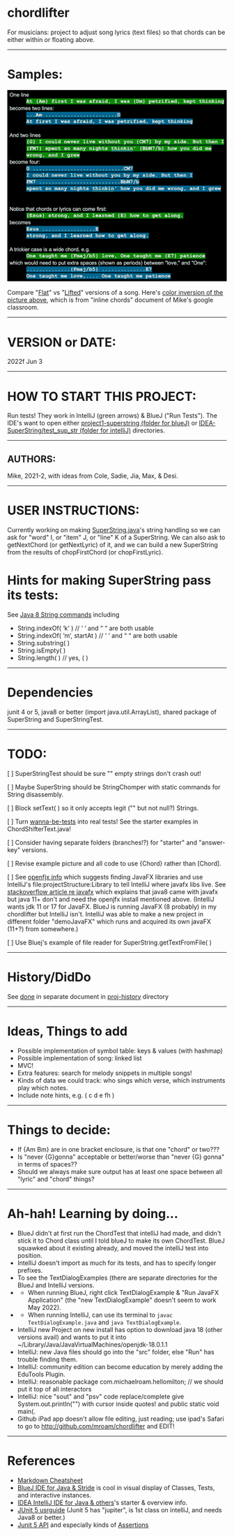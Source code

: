 # chordlifter
For musicians: project to adjust song lyrics (text files) so that chords can be either within or floating above.

------

# Samples:

![ChordLifter samples](https://github.com/mroam/chordlifter/blob/main/project-desc/chordlifter-samples-dark.png "ChordLifter")

Compare "[Flat](../main/project-desc/survive-simple-flat.txt)" 
vs "[Lifted](../main/project-desc/survive-simple-lifted.txt)" 
versions of a song. 
Here's [color inversion of the picture above](https://github.com/mroam/chordlifter/blob/main/project-desc/chordlifter-samples.jpg), 
which is from "inline chords" document of Mike's google classroom.

------

# VERSION or DATE: 
2022f Jun 3

------

# HOW TO START THIS PROJECT: 
Run tests! They work in IntelliJ (green arrows) & BlueJ ("Run Tests").
The IDE's want to open either
[project1-superstring (folder for blueJ)](https://github.com/mroam/chordlifter/blob/main/project1-superstring/)
 or 
[IDEA-SuperString/test_sup_str (folder for intelliJ)](https://github.com/mroam/chordlifter/blob/main/IDEA-SuperString/test_sup_str/)
 directories.

------

## AUTHORS: 
Mike, 2021-2, with ideas from Cole, Sadie, Jia, Max, & Desi.

------

# USER INSTRUCTIONS: 
Currently working on making [SuperString.java](https://github.com/mroam/chordlifter/blob/main/project1-superstring/SuperString.java)'s string handling so we can ask for "word" I, or "item" J, or "line" K of a SuperString. We can also ask to getNextChord (or getNextLyric) of it, and we can build a new SuperString from the results of chopFirstChord (or chopFirstLyric).

# Hints for making SuperString pass its tests:
See [Java 8 String commands](https://docs.oracle.com/javase/8/docs/api/java/lang/String.html) including
* String.indexOf( ‘k‘  )   // ‘ ‘  and “ “ are both usable
* String.indexOf( ‘m‘, startAt )   // ‘ ‘  and “ “ are both usable
* String.substring( )
* String.isEmpty( )
* String.length( )  // yes, ( )


------

# Dependencies
junit 4 or 5, java8 or better (import java.util.ArrayList), shared package of SuperString and SuperStringTest.

------

# TODO:

[ ] SuperStringTest should be sure "" empty strings don't crash out!

[ ] Maybe SuperString should be StringChomper with static commands for String disassembly.

[ ] Block setText( ) so it only accepts legit ("" but not null?) Strings.

[ ] Turn [wanna-be-tests](https://github.com/mroam/chordlifter/blob/main/wanna-be-tests.txt) into real tests! See the starter examples in ChordShifterText.java!

[ ] Consider having separate folders (branches!?) for "starter" and "answer-key" versions.

[ ] Revise example picture and all code to use {Chord} rather than [Chord].

[ ] See [openfjx info](https://openjfx.io/openjfx-docs/) which suggests finding JavaFX libraries and use IntelliJ's file:projectStructure:Library to tell IntelliJ where javafx libs live. See [stackoverflow article re javafx](https://stackoverflow.com/questions/35974003/javafx-comes-with-jdk-8) which explains that java8 came with javafx but java 11+ don't and need the openjfx install mentioned above. (IntelliJ wants jdk 11 or 17 for JavaFX. BlueJ is running JavaFX (8 probably) in my chordlifter but IntelliJ isn't. IntelliJ was able to make a new project in different folder  "demoJavaFX" which runs and acquired its own javaFX (11+?) from somewhere.)

[ ] Use Bluej's example of file reader for SuperString.getTextFromFile( )

------

# History/DidDo 
See [done](https://github.com/mroam/chordlifter/blob/main/proj-history/done.md) in separate document in [proj-history](https://github.com/mroam/chordlifter/blob/main/proj-history/) directory

------

# Ideas, Things to add
* Possible implementation of symbol table: keys & values (with hashmap)
* Possible implementation of song: linked list
* MVC!
* Extra features: search for melody snippets in multiple songs!
* Kinds of data we could track: who sings which verse, which instruments play which notes.
* Include note hints, e.g. ( c d e fh )


------

# Things to decide: 
* If {Am Bm} are in one bracket enclosure, is that one "chord" or two???
* Is "never {G}gonna" acceptable or better/worse than "never {G} gonna" in terms of spaces??
* Should we always make sure output has at least one space between all "lyric" and "chord" things?

------

# Ah-hah! Learning by doing...
* BlueJ didn't at first run the ChordTest that intelliJ had made,
and didn't stick it to Chord class until I told blueJ to make its own ChordTest. 
BlueJ squawked about it existing already, and moved the intelliJ test into position.
* IntelliJ doesn't import as much for its tests, and has to specify longer prefixes.
* To see the TextDialogExamples (there are separate directories for the BlueJ and IntelliJ versions.
* * When running BlueJ, right click TextDialogExample & "Run JavaFX Application" (the "new TextDialogExample" doesn't seem to work May 2022).
* * When running IntelliJ, can use its terminal to `javac TextDialogExample.java` and  `java TextDialogExample`.
* IntelliJ new Project on new install has option to download java 18 (other versions avail) and wants to put it into ~/Library/Java/JavaVirtualMachines/openjdk-18.0.1.1
* IntelliJ: new Java files should go into the "src" folder, else "Run" has trouble finding them.
* IntelliJ: community edition can become education by merely adding the EduTools Plugin.
* IntelliJ: reasonable package com.michaelroam.hellomilton;  // we should put it top of all interactors
* IntelliJ: nice "sout" and "psv" code replace/complete give System.out.println("") with cursor inside quotes! and public static void main(.
* Github iPad app doesn't allow file editing, just reading; use ipad's Safari to go to http://github.com/mroam/chordlifter and EDIT!

------

# References
* [Markdown Cheatsheet](https://github.com/adam-p/markdown-here/wiki/Markdown-Cheatsheet)
* [BlueJ IDE for Java & Stride](https://www.bluej.org) is cool in visual display of Classes, Tests, and interactive instances.
* [IDEA IntelliJ IDE for Java & others](https://www.jetbrains.com/help/idea/getting-started.html)'s starter & overview info.
* [JUnit 5 usrguide](https://junit.org/junit5/docs/current/user-guide/) (Junit 5 has "jupiter", is 1st class on intelliJ, and needs Java8 or better.)
* [Junit 5 API](https://junit.org/junit5/docs/5.0.1/api/) and especially kinds of [Assertions](https://junit.org/junit5/docs/5.0.1/api/org/junit/jupiter/api/Assertions.html)
